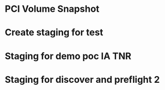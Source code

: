 # PCI Volume Snapshot
# Create staging for test
# Staging for demo poc IA TNR
# Staging for discover and preflight 2